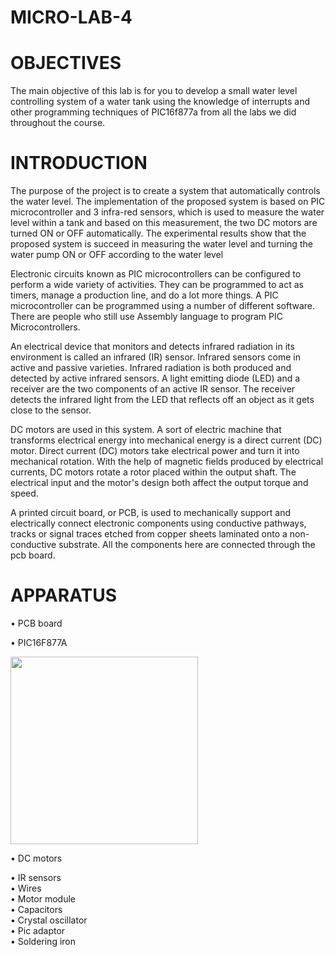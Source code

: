 # MICRO-LAB-4
 # OBJECTIVES
The main objective of this lab is for you to develop a small water level controlling system of a water tank using the knowledge of interrupts and other programming techniques of PIC16f877a from all the labs we did throughout the course.<br>

# INTRODUCTION
The purpose of the project is to create a system that automatically controls the water level. The implementation of the proposed system is based on PIC microcontroller and 3 infra-red sensors, which is used to measure the water level within a tank and based on this measurement, the two DC motors are turned ON or OFF automatically. The experimental results show that the proposed system is succeed in measuring the water level and turning the water pump ON or OFF according to the water level<br>

Electronic circuits known as PIC microcontrollers can be configured to perform a wide variety of activities. They can be programmed to act as timers, manage a production line, and do a lot more things. A PIC microcontroller can be programmed using a number of different software. There are people who still use Assembly language to program PIC Microcontrollers.<br>

An electrical device that monitors and detects infrared radiation in its environment is called an infrared (IR) sensor. Infrared sensors come in active and passive varieties. Infrared radiation is both produced and detected by active infrared sensors. A light emitting diode (LED) and a receiver are the two components of an active IR sensor. The receiver detects the infrared light from the LED that reflects off an object as it gets close to the sensor.<br>

DC motors are used in this system. A sort of electric machine that transforms electrical energy into mechanical energy is a direct current (DC) motor. Direct current (DC) motors take electrical power and turn it into mechanical rotation. With the help of magnetic fields produced by electrical currents, DC motors rotate a rotor placed within the output shaft. The electrical input and the motor's design both affect the output torque and speed.<br>

A printed circuit board, or PCB, is used to mechanically support and electrically connect electronic components using conductive pathways, tracks or signal traces etched from copper sheets laminated onto a non-conductive substrate. All the components here are connected through the pcb board.<br>

# APPARATUS
•	PCB board<br>

•	PIC16F877A<br>

<img src="https://user-images.githubusercontent.com/109506465/185037522-f8b3e884-5929-4370-bbb1-eb9358d142c9.jpg" width= 300>

•	DC motors<br>


•	IR sensors<br>
•	Wires<br>
•	Motor module<br>
•	Capacitors<br>
•	Crystal oscillator<br>
•	Pic adaptor<br>
•	Soldering iron<br>









